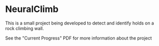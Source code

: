 # NeuralClimb

This is a small project being developed to detect and identify holds on a rock climbing wall.

See the "Current Progress" PDF for more information about the project